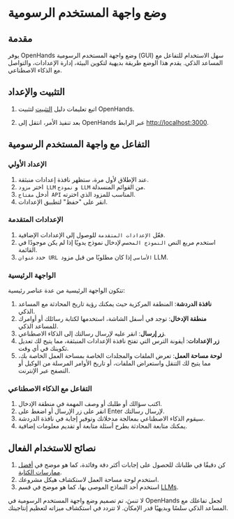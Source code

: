 

# وضع واجهة المستخدم الرسومية

## مقدمة

يوفر OpenHands وضع واجهة المستخدم الرسومية (GUI) سهل الاستخدام للتفاعل مع المساعد الذكي. يقدم هذا الوضع طريقة بديهية لتكوين البيئة، إدارة الإعدادات، والتواصل مع الذكاء الاصطناعي.

## التثبيت والإعداد

1. اتبع تعليمات دليل [التثبيت](../installation) لتثبيت OpenHands.

2. بعد تنفيذ الأمر، انتقل إلى OpenHands عبر الرابط [http://localhost:3000](http://localhost:3000).

## التفاعل مع واجهة المستخدم الرسومية

### الإعداد الأولي

1. عند الإطلاق لأول مرة، ستظهر نافذة إعدادات منبثقة.
2. اختر `مزود LLM` و `نموذج LLM` من القوائم المنسدلة.
3. أدخل `مفتاح API` المناسب للمزود الذي اخترته.
4. انقر على "حفظ" لتطبيق الإعدادات.

### الإعدادات المتقدمة

1. فعّل `الإعدادات المتقدمة` للوصول إلى الإعدادات الإضافية.
2. استخدم مربع النص `النموذج المخصص` لإدخال نموذج يدويًا إذا لم يكن موجودًا في القائمة.
3. حدد `عنوان URL الأساسي` إذا كان مطلوبًا من قبل مزود LLM.

### الواجهة الرئيسية

تتكون الواجهة الرئيسية من عدة عناصر رئيسية:

1. **نافذة الدردشة**: المنطقة المركزية حيث يمكنك رؤية تاريخ المحادثة مع المساعد الذكي.
2. **منطقة الإدخال**: توجد في أسفل الشاشة، استخدمها لكتابة رسائلك أو أوامرك للمساعد الذكي.
3. **زر إرسال**: انقر عليه لإرسال رسالتك إلى الذكاء الاصطناعي.
4. **زر الإعدادات**: أيقونة الترس التي تفتح نافذة الإعدادات المنبثقة، مما يتيح لك تعديل تكوينك في أي وقت.
5. **لوحة مساحة العمل**: تعرض الملفات والمجلدات الخاصة بمساحة العمل الخاصة بك، مما يتيح لك التنقل واستعراض الملفات، أو تاريخ الأوامر المرسلة من الوكيل أو التصفح عبر الإنترنت.

### التفاعل مع الذكاء الاصطناعي

1. اكتب سؤالك أو طلبك أو وصف المهمة في منطقة الإدخال.
2. انقر على زر الإرسال أو اضغط على Enter لإرسال رسالتك.
3. سيقوم الذكاء الاصطناعي بمعالجة مدخلاتك وتوفير إجابة في نافذة الدردشة.
4. يمكنك متابعة المحادثة بطرح أسئلة متابعة أو تقديم معلومات إضافية.

## نصائح للاستخدام الفعال

1. كن دقيقًا في طلباتك للحصول على إجابات أكثر دقة وفائدة، كما هو موضح في [أفضل ممارسات الكتابة](../prompting-best-practices).
2. استخدم لوحة مساحة العمل لاستكشاف هيكل مشروعك.
3. استخدم أحد النماذج الموصى بها، كما هو موضح في قسم [LLMs](usage/llms/llms.md).

لا تنسَ، تم تصميم وضع واجهة المستخدم الرسومية في OpenHands لجعل تفاعلك مع المساعد الذكي سلسًا وبديهيًا قدر الإمكان. لا تتردد في استكشاف ميزاته لتعظيم إنتاجيتك.
